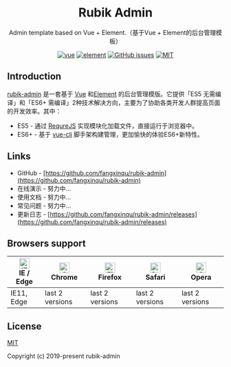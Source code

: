 <h1 align="center">Rubik Admin</h1>

<div align="center">

Admin template based on Vue + Element.（基于Vue + Element的后台管理模板）

[![vue](https://img.shields.io/badge/vue-%5E2.5.17-red.svg)](https://github.com/vuejs/vue)
[![element](https://img.shields.io/badge/element-%5E2.4.5-orange.svg)](https://github.com/ElemeFE/element)
[![GitHub issues](https://img.shields.io/github/issues/daxiongYang/rubik-admin.svg)](https://github.com/daxiongYang/rubik-admin/issues)
[![MIT](https://img.shields.io/github/license/daxiongYang/rubik-admin.svg)](http://opensource.org/licenses/MIT)

</div>

## Introduction

[rubik-admin](https://github.com/fangxinqu/rubik-admin) 是一套基于 [Vue](https://github.com/vuejs/vue) 和[Element](https://github.com/ElemeFE/element) 的后台管理模版。它提供「ES5 无需编译」和「ES6+ 需编译」2种技术解决方向，主要为了协助各类开发人群提高页面的开发效率。其中：

* ES5 - 通过 [RequreJS](https://github.com/requirejs/requirejs) 实现模块化加载文件，直接运行于浏览器中。
* ES6+ - 基于 [vue-cli](https://github.com/vuejs/vue-cli) 脚手架构建管理，更加愉快的体验ES6+新特性。


## Links

- GitHub - [https://github.com/fangxinqu/rubik-admin](https://github.com/fangxinqu/rubik-admin)
- 在线演示 - 努力中...
- 使用文档 - 努力中...
- 常见问题 - 努力中...
- 更新日志 - [https://github.com/fangxinqu/rubik-admin/releases](https://github.com/fangxinqu/rubik-admin/releases)

## Browsers support

| [<img src="https://raw.githubusercontent.com/alrra/browser-logos/master/src/edge/edge_48x48.png" alt="IE / Edge" width="24px" height="24px" />](http://godban.github.io/browsers-support-badges/)</br>IE / Edge | [<img src="https://raw.githubusercontent.com/alrra/browser-logos/master/src/chrome/chrome_48x48.png" alt="Chrome" width="24px" height="24px" />](http://godban.github.io/browsers-support-badges/)</br>Chrome | [<img src="https://raw.githubusercontent.com/alrra/browser-logos/master/src/firefox/firefox_48x48.png" alt="Firefox" width="24px" height="24px" />](http://godban.github.io/browsers-support-badges/)</br>Firefox | [<img src="https://raw.githubusercontent.com/alrra/browser-logos/master/src/safari/safari_48x48.png" alt="Safari" width="24px" height="24px" />](http://godban.github.io/browsers-support-badges/)</br>Safari | [<img src="https://raw.githubusercontent.com/alrra/browser-logos/master/src/opera/opera_48x48.png" alt="Opera" width="24px" height="24px" />](http://godban.github.io/browsers-support-badges/)</br>Opera |
| --------- | --------- | --------- | --------- | --------- | 
| IE11, Edge | last 2 versions | last 2 versions | last 2 versions | last 2 versions

## License

[MIT](https://github.com/daxiongYang/rubik-admin/blob/master/LICENSE)

Copyright (c) 2019-present rubik-admin
